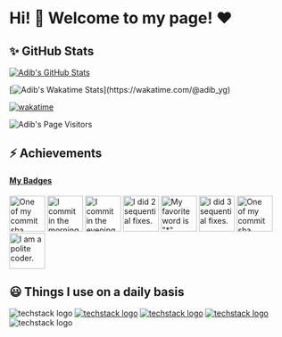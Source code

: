 # Hi! 👋 Welcome to my page! ❤

## ✨ GitHub Stats

[![Adib's GitHub Stats](https://github-readme-stats.vercel.app/api?username=adib-yg&show_icons=true&theme=radical&show=reviews,prs_merged)](https://wakatime.com/@adib_yg)

<!-- [![Adib's Top Langs](https://github-readme-stats.vercel.app/api/top-langs/?username=adib-yg&theme=radical&layout=donut)](https://wakatime.com/@adib_yg) -->

[![Adib's Wakatime Stats](https://github-readme-stats.vercel.app/api/wakatime/?username=@adib_yg&v=2&layout=compact&&theme=radical&link="https://www.github.com/adib-yg/")](https://wakatime.com/@adib_yg)

[![wakatime](https://wakatime.com/badge/user/018b3d86-6385-44e4-a635-abc685cc0e38.svg?style=flat)](https://wakatime.com/@018b3d86-6385-44e4-a635-abc685cc0e38)

![Adib's Page Visitors](https://komarev.com/ghpvc/?username=adib-yg&color=AA0055)

## ⚡ Achievements

<!-- my-badges start -->
<h4><a href="https://github.com/my-badges/my-badges">My Badges</a></h4>

<a href="my-badges/a-commit.md"><img src="https://github.com/my-badges/my-badges/blob/master/src/all-badges/abc-commit/a-commit.png?raw=true" alt="One of my commit sha starts with &quot;a&quot;." title="One of my commit sha starts with &quot;a&quot;." width="64"></a>
<a href="my-badges/morning-commits.md"><img src="https://github.com/my-badges/my-badges/blob/master/src/all-badges/time-of-commit/morning-commits.png?raw=true" alt="I commit in the morning." title="I commit in the morning." width="64"></a>
<a href="my-badges/evening-commits.md"><img src="https://github.com/my-badges/my-badges/blob/master/src/all-badges/time-of-commit/evening-commits.png?raw=true" alt="I commit in the evening." title="I commit in the evening." width="64"></a>
<a href="my-badges/fix-2.md"><img src="https://github.com/my-badges/my-badges/blob/master/src/all-badges/fix-commit/fix-2.png?raw=true" alt="I did 2 sequential fixes." title="I did 2 sequential fixes." width="64"></a>
<a href="my-badges/favorite-word.md"><img src="https://github.com/my-badges/my-badges/blob/master/src/all-badges/favorite-word/favorite-word.png?raw=true" alt="My favorite word is &quot;*&quot;." title="My favorite word is &quot;*&quot;." width="64"></a>
<a href="my-badges/fix-3.md"><img src="https://github.com/my-badges/my-badges/blob/master/src/all-badges/fix-commit/fix-3.png?raw=true" alt="I did 3 sequential fixes." title="I did 3 sequential fixes." width="64"></a>
<a href="my-badges/ab-commit.md"><img src="https://github.com/my-badges/my-badges/blob/master/src/all-badges/abc-commit/ab-commit.png?raw=true" alt="One of my commit sha starts with &quot;ab&quot;." title="One of my commit sha starts with &quot;ab&quot;." width="64"></a>
<a href="my-badges/polite-coder.md"><img src="https://github.com/my-badges/my-badges/blob/master/src/all-badges/polite-coder/polite-coder.png?raw=true" alt="I am a polite coder." title="I am a polite coder." width="64"></a>
<!-- my-badges end -->

## 😃 Things I use on a daily basis

![techstack logo](https://readme-components.vercel.app/api?component=logo&logo=github&textfill=000000&fill=ffc0cd)
[![techstack logo](https://readme-components.vercel.app/api?component=logo&logo=discord&textfill=000000&fill=ffc0cd)](https://discordapp.com/users/adib_yg)
[![techstack logo](https://readme-components.vercel.app/api?component=logo&logo=tiktok&textfill=000000&fill=ffc0cd)](https://tiktok.com/adib_yg)
[![techstack logo](https://readme-components.vercel.app/api?component=logo&logo=telegram&textfill=000000&fill=ffc0cd)](https://telegram.me/adib_yg)
![techstack logo](https://readme-components.vercel.app/api?component=logo&logo=spotify&textfill=000000&fill=ffc0cd)
<!--
## 🗃 Active Repositories

[![](https://github-readme-stats.vercel.app/api/pin/?username=adib-yg&repo=openmp-server-installation&theme=radical)](https://github.com/adib-yg/openmp-server-installation)
[![](https://github-readme-stats.vercel.app/api/pin/?username=adib-yg&repo=openmp-server-browser&theme=radical)](https://github.com/adib-yg/openmp-server-browser)
[![](https://github-readme-stats.vercel.app/api/pin/?username=adib-yg&repo=omp-ipc&theme=radical)](https://github.com/adib-yg/omp-ipc)
[![](https://github-readme-stats.vercel.app/api/pin/?username=adib-yg&repo=SAMP-RGB-Textdraw&theme=radical)](https://github.com/adib-yg/SAMP-RGB-Textdraw)
[![](https://github-readme-stats.vercel.app/api/pin/?username=adib-yg&repo=SAMP-Mobile-Checker&theme=radical)](https://github.com/adib-yg/SAMP-Mobile-Checker)
-->
<!--<img height="120" alt="Thanks for visiting me" width="100%" src="https://raw.githubusercontent.com/BrunnerLivio/brunnerlivio/master/images/marquee.svg" />-->
